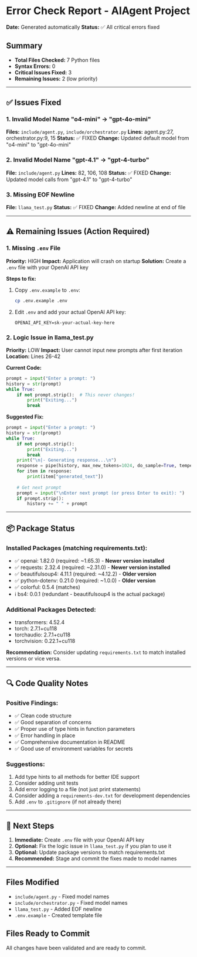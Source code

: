 # Error Check Report - AIAgent Project
**Date:** Generated automatically
**Status:** ✅ All critical errors fixed

## Summary
- **Total Files Checked:** 7 Python files
- **Syntax Errors:** 0
- **Critical Issues Fixed:** 3
- **Remaining Issues:** 2 (low priority)

---

## ✅ Issues Fixed

### 1. Invalid Model Name "o4-mini" → "gpt-4o-mini"
**Files:** `include/agent.py`, `include/orchestrator.py`
**Lines:** agent.py:27, orchestrator.py:9, 15
**Status:** ✅ FIXED
**Change:** Updated default model from "o4-mini" to "gpt-4o-mini"

### 2. Invalid Model Name "gpt-4.1" → "gpt-4-turbo"
**File:** `include/agent.py`
**Lines:** 82, 106, 108
**Status:** ✅ FIXED
**Change:** Updated model calls from "gpt-4.1" to "gpt-4-turbo"

### 3. Missing EOF Newline
**File:** `llama_test.py`
**Status:** ✅ FIXED
**Change:** Added newline at end of file

---

## ⚠️ Remaining Issues (Action Required)

### 1. Missing `.env` File
**Priority:** HIGH
**Impact:** Application will crash on startup
**Solution:** Create a `.env` file with your OpenAI API key

**Steps to fix:**
1. Copy `.env.example` to `.env`:
   ```bash
   cp .env.example .env
   ```
2. Edit `.env` and add your actual OpenAI API key:
   ```
   OPENAI_API_KEY=sk-your-actual-key-here
   ```

### 2. Logic Issue in llama_test.py
**Priority:** LOW
**Impact:** User cannot input new prompts after first iteration
**Location:** Lines 26-42

**Current Code:**
```python
prompt = input("Enter a prompt: ")
history = str(prompt)
while True:
    if not prompt.strip():  # This never changes!
        print("Exiting...")
        break
```

**Suggested Fix:**
```python
prompt = input("Enter a prompt: ")
history = str(prompt)
while True:
    if not prompt.strip():
        print("Exiting...")
        break
    print("\n|- Generating response...\n")
    response = pipe(history, max_new_tokens=1024, do_sample=True, temperature=0.7, return_full_text=False)
    for item in response:
        print(item["generated_text"])
    
    # Get next prompt
    prompt = input("\nEnter next prompt (or press Enter to exit): ")
    if prompt.strip():
        history += " " + prompt
```

---

## 📦 Package Status

### Installed Packages (matching requirements.txt):
- ✅ openai: 1.82.0 (required: ~1.65.3) - **Newer version installed**
- ✅ requests: 2.32.4 (required: ~2.31.0) - **Newer version installed**
- ✅ beautifulsoup4: 4.11.1 (required: ~4.12.2) - **Older version**
- ✅ python-dotenv: 0.21.0 (required: ~1.0.0) - **Older version**
- ✅ colorful: 0.5.4 (matches)
- ℹ️ bs4: 0.0.1 (redundant - beautifulsoup4 is the actual package)

### Additional Packages Detected:
- transformers: 4.52.4
- torch: 2.7.1+cu118
- torchaudio: 2.7.1+cu118
- torchvision: 0.22.1+cu118

**Recommendation:** Consider updating `requirements.txt` to match installed versions or vice versa.

---

## 🔍 Code Quality Notes

### Positive Findings:
- ✅ Clean code structure
- ✅ Good separation of concerns
- ✅ Proper use of type hints in function parameters
- ✅ Error handling in place
- ✅ Comprehensive documentation in README
- ✅ Good use of environment variables for secrets

### Suggestions:
1. Add type hints to all methods for better IDE support
2. Consider adding unit tests
3. Add error logging to a file (not just print statements)
4. Consider adding a `requirements-dev.txt` for development dependencies
5. Add `.env` to `.gitignore` (if not already there)

---

## 🚀 Next Steps

1. **Immediate:** Create `.env` file with your OpenAI API key
2. **Optional:** Fix the logic issue in `llama_test.py` if you plan to use it
3. **Optional:** Update package versions to match requirements.txt
4. **Recommended:** Stage and commit the fixes made to model names

---

## Files Modified
- `include/agent.py` - Fixed model names
- `include/orchestrator.py` - Fixed model names
- `llama_test.py` - Added EOF newline
- `.env.example` - Created template file

## Files Ready to Commit
All changes have been validated and are ready to commit.
